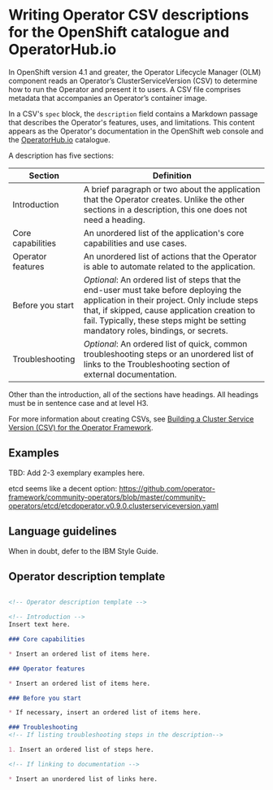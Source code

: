 # Writing Operator CSV descriptions for the OpenShift catalogue and OperatorHub.io

In OpenShift version 4.1 and greater, the Operator Lifecycle Manager (OLM) component reads an Operator’s ClusterServiceVersion (CSV) to determine how to run the Operator and present it to users. A CSV file comprises metadata that accompanies an Operator’s container image.

In a CSV's `spec` block, the `description` field contains a Markdown passage that describes the Operator's features, uses, and limitations. This content appears as the Operator's documentation in the OpenShift web console and the [OperatorHub.io](https://operatorhub.io/) catalogue.

A description has five sections:

| Section   |  Definition |
|-----------|---------------|
| Introduction | A brief paragraph or two about the application that the Operator creates. Unlike the other sections in a description, this one does not need a heading. |
| Core capabilities | An unordered list of the application's core capabilities and use cases. |
| Operator features | An unordered list of actions that the Operator is able to automate related to the application. |
| Before you start | _Optional_: An ordered list of steps that the end-user must take before deploying the application in their project. Only include steps that, if skipped, cause application creation to fail. Typically, these steps might be setting mandatory roles, bindings, or secrets. |
| Troubleshooting | _Optional_: An ordered list of quick, common troubleshooting steps or an unordered list of links to the Troubleshooting section of external documentation. |

Other than the introduction, all of the sections have headings. All headings must be in sentence case and at level H3.

For more information about creating CSVs, see [Building a Cluster Service Version (CSV) for the Operator Framework](https://github.com/operator-framework/operator-lifecycle-manager/blob/master/Documentation/design/building-your-csv.md).

## Examples

TBD: Add 2-3 exemplary examples here.

etcd seems like a decent option: https://github.com/operator-framework/community-operators/blob/master/community-operators/etcd/etcdoperator.v0.9.0.clusterserviceversion.yaml

## Language guidelines

When in doubt, defer to the IBM Style Guide.

## Operator description template

```markdown

<!-- Operator description template -->

<!-- Introduction -->
Insert text here.

### Core capabilities

* Insert an ordered list of items here.

### Operator features

* Insert an ordered list of items here. 

### Before you start

* If necessary, insert an ordered list of items here.

### Troubleshooting
<!-- If listing troubleshooting steps in the description-->

1. Insert an ordered list of steps here.

<!-- If linking to documentation -->

* Insert an unordered list of links here.


```
